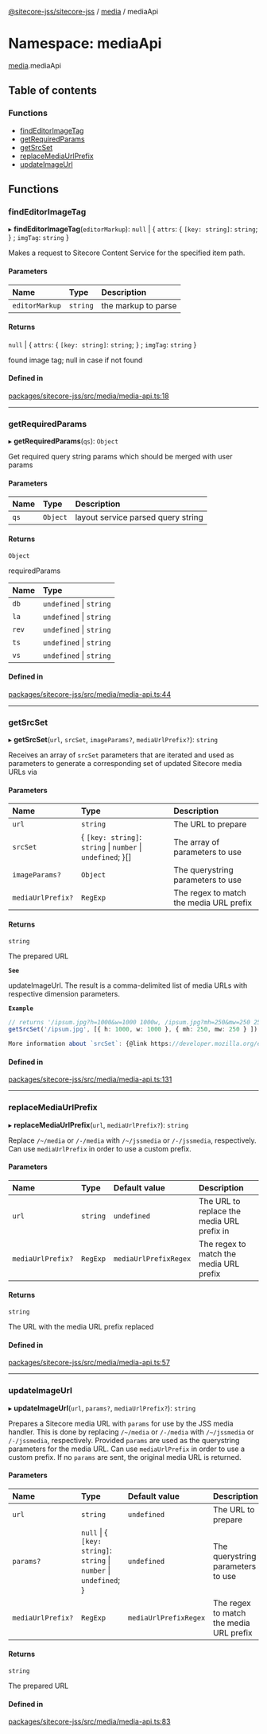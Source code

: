 [@sitecore-jss/sitecore-jss](../README.md) / [media](media.md) / mediaApi

# Namespace: mediaApi

[media](media.md).mediaApi

## Table of contents

### Functions

- [findEditorImageTag](media.mediaApi.md#findeditorimagetag)
- [getRequiredParams](media.mediaApi.md#getrequiredparams)
- [getSrcSet](media.mediaApi.md#getsrcset)
- [replaceMediaUrlPrefix](media.mediaApi.md#replacemediaurlprefix)
- [updateImageUrl](media.mediaApi.md#updateimageurl)

## Functions

### findEditorImageTag

▸ **findEditorImageTag**(`editorMarkup`): `null` \| \{ `attrs`: \{ `[key: string]`: `string`; } ; `imgTag`: `string` }

Makes a request to Sitecore Content Service for the specified item path.

#### Parameters

| Name           | Type     | Description         |
| :------------- | :------- | :------------------ |
| `editorMarkup` | `string` | the markup to parse |

#### Returns

`null` \| \{ `attrs`: \{ `[key: string]`: `string`; } ; `imgTag`: `string` }

found image tag; null in case if not found

#### Defined in

[packages/sitecore-jss/src/media/media-api.ts:18](https://github.com/Sitecore/jss/blob/1e6cbdd9f/packages/sitecore-jss/src/media/media-api.ts#L18)

---

### getRequiredParams

▸ **getRequiredParams**(`qs`): `Object`

Get required query string params which should be merged with user params

#### Parameters

| Name | Type     | Description                        |
| :--- | :------- | :--------------------------------- |
| `qs` | `Object` | layout service parsed query string |

#### Returns

`Object`

requiredParams

| Name  | Type                    |
| :---- | :---------------------- |
| `db`  | `undefined` \| `string` |
| `la`  | `undefined` \| `string` |
| `rev` | `undefined` \| `string` |
| `ts`  | `undefined` \| `string` |
| `vs`  | `undefined` \| `string` |

#### Defined in

[packages/sitecore-jss/src/media/media-api.ts:44](https://github.com/Sitecore/jss/blob/1e6cbdd9f/packages/sitecore-jss/src/media/media-api.ts#L44)

---

### getSrcSet

▸ **getSrcSet**(`url`, `srcSet`, `imageParams?`, `mediaUrlPrefix?`): `string`

Receives an array of `srcSet` parameters that are iterated and used as parameters to generate
a corresponding set of updated Sitecore media URLs via

#### Parameters

| Name              | Type                                                         | Description                             |
| :---------------- | :----------------------------------------------------------- | :-------------------------------------- |
| `url`             | `string`                                                     | The URL to prepare                      |
| `srcSet`          | \{ `[key: string]`: `string` \| `number` \| `undefined`; }[] | The array of parameters to use          |
| `imageParams?`    | `Object`                                                     | The querystring parameters to use       |
| `mediaUrlPrefix?` | `RegExp`                                                     | The regex to match the media URL prefix |

#### Returns

`string`

The prepared URL

**`See`**

updateImageUrl. The result is a comma-delimited
list of media URLs with respective dimension parameters.

**`Example`**

```ts
// returns '/ipsum.jpg?h=1000&w=1000 1000w, /ipsum.jpg?mh=250&mw=250 250w'
getSrcSet('/ipsum.jpg', [{ h: 1000, w: 1000 }, { mh: 250, mw: 250 } ])

More information about `srcSet`: {@link https://developer.mozilla.org/en-US/docs/Web/HTML/Element/img}
```

#### Defined in

[packages/sitecore-jss/src/media/media-api.ts:131](https://github.com/Sitecore/jss/blob/1e6cbdd9f/packages/sitecore-jss/src/media/media-api.ts#L131)

---

### replaceMediaUrlPrefix

▸ **replaceMediaUrlPrefix**(`url`, `mediaUrlPrefix?`): `string`

Replace `/~/media` or `/-/media` with `/~/jssmedia` or `/-/jssmedia`, respectively.
Can use `mediaUrlPrefix` in order to use a custom prefix.

#### Parameters

| Name              | Type     | Default value         | Description                                |
| :---------------- | :------- | :-------------------- | :----------------------------------------- |
| `url`             | `string` | `undefined`           | The URL to replace the media URL prefix in |
| `mediaUrlPrefix?` | `RegExp` | `mediaUrlPrefixRegex` | The regex to match the media URL prefix    |

#### Returns

`string`

The URL with the media URL prefix replaced

#### Defined in

[packages/sitecore-jss/src/media/media-api.ts:57](https://github.com/Sitecore/jss/blob/1e6cbdd9f/packages/sitecore-jss/src/media/media-api.ts#L57)

---

### updateImageUrl

▸ **updateImageUrl**(`url`, `params?`, `mediaUrlPrefix?`): `string`

Prepares a Sitecore media URL with `params` for use by the JSS media handler.
This is done by replacing `/~/media` or `/-/media` with `/~/jssmedia` or `/-/jssmedia`, respectively.
Provided `params` are used as the querystring parameters for the media URL.
Can use `mediaUrlPrefix` in order to use a custom prefix.
If no `params` are sent, the original media URL is returned.

#### Parameters

| Name              | Type                                                                 | Default value         | Description                             |
| :---------------- | :------------------------------------------------------------------- | :-------------------- | :-------------------------------------- |
| `url`             | `string`                                                             | `undefined`           | The URL to prepare                      |
| `params?`         | `null` \| \{ `[key: string]`: `string` \| `number` \| `undefined`; } | `undefined`           | The querystring parameters to use       |
| `mediaUrlPrefix?` | `RegExp`                                                             | `mediaUrlPrefixRegex` | The regex to match the media URL prefix |

#### Returns

`string`

The prepared URL

#### Defined in

[packages/sitecore-jss/src/media/media-api.ts:83](https://github.com/Sitecore/jss/blob/1e6cbdd9f/packages/sitecore-jss/src/media/media-api.ts#L83)

